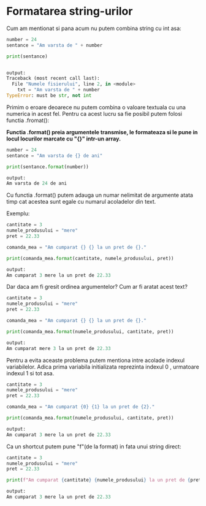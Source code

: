# Formatarea string-urilor

Cum am mentionat si pana acum nu putem combina string cu int asa:

```python
number = 24
sentance = "Am varsta de " + number

print(sentance)


output:
Traceback (most recent call last):
  File "Numele fisierului", line 2, in <module>
    txt = "Am varsta de " + number
TypeError: must be str, not int
```

Primim o eroare deoarece nu putem combina o valoare textuala cu una numerica in acest fel. Pentru ca acest lucru sa fie posibil putem folosi functia .fromat():

**Functia .format() preia argumentele transmise, le formateaza si le pune in locul locurilor marcate cu "{}" intr-un array.**

```python
number = 24
sentance = "Am varsta de {} de ani"

print(sentance.format(number))

output:
Am varsta de 24 de ani
```

Cu functia .format() putem adauga un numar nelimitat de argumente atata timp cat acestea sunt egale cu numarul acoladelor din text.

Exemplu:

```python
cantitate = 3
numele_produsului = "mere"
pret = 22.33

comanda_mea = "Am cumparat {} {} la un pret de {}."

print(comanda_mea.format(cantitate, numele_produsului, pret))

output:
Am cumparat 3 mere la un pret de 22.33
```

Dar daca am fi gresit ordinea argumentelor? Cum ar fi aratat acest text?

```python
cantitate = 3
numele_produsului = "mere"
pret = 22.33

comanda_mea = "Am cumparat {} {} la un pret de {}."

print(comanda_mea.format(numele_produsului, cantitate, pret))

output:
Am cumparat mere 3 la un pret de 22.33
```

Pentru a evita aceaste problema putem mentiona intre acolade indexul variabilelor. Adica prima variabila initializata reprezinta indexul 0 , urmatoare indexul 1 si tot asa.

```python
cantitate = 3
numele_produsului = "mere"
pret = 22.33

comanda_mea = "Am cumparat {0} {1} la un pret de {2}."

print(comanda_mea.format(numele_produsului, cantitate, pret))

output:
Am cumparat 3 mere la un pret de 22.33
```

Ca un shortcut putem pune "f"(de la format) in fata unui string direct:

```python
cantitate = 3
numele_produsului = "mere"
pret = 22.33

print(f"Am cumparat {cantitate} {numele_produsului} la un pret de {pret}")

output:
Am cumparat 3 mere la un pret de 22.33
```